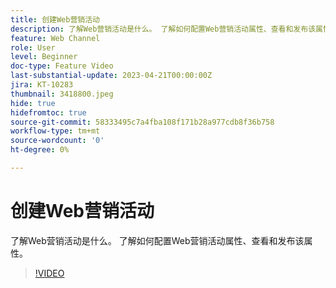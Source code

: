 ```yaml
---
title: 创建Web营销活动
description: 了解Web营销活动是什么。 了解如何配置Web营销活动属性、查看和发布该属性。
feature: Web Channel
role: User
level: Beginner
doc-type: Feature Video
last-substantial-update: 2023-04-21T00:00:00Z
jira: KT-10283
thumbnail: 3418800.jpeg
hide: true
hidefromtoc: true
source-git-commit: 58333495c7a4fba108f171b28a977cdb8f36b758
workflow-type: tm+mt
source-wordcount: '0'
ht-degree: 0%

---
```



# 创建Web营销活动

了解Web营销活动是什么。 了解如何配置Web营销活动属性、查看和发布该属性。

>[!VIDEO](https://video.tv.adobe.com/v/3418800/?quality=12&learn=on)
